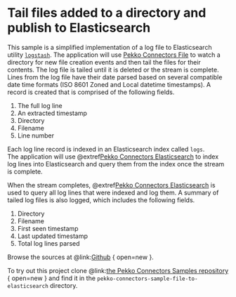 # Tail files added to a directory and publish to Elasticsearch

This sample is a simplified implementation of a log file to Elasticsearch utility [`logstash`](https://www.elastic.co/products/logstash).
The application will use [Pekko Connectors File](pekko-connectors:file.html) to watch a directory for new file creation events and then tail the files for their contents.
The log file is tailed until it is deleted or the stream is complete.
Lines from the log file have their date parsed based on several compatible date time formats (ISO 8601 Zoned and Local datetime timestamps).
A record is created that is comprised of the following fields.

1. The full log line
2. An extracted timestamp
3. Directory
4. Filename
5. Line number

Each log line record is indexed in an Elasticsearch index called `logs`.  
The application will use @extref[Pekko Connectors Elasticsearch](pekko-connectors:elasticsearch.html) to index log lines into Elasticsearch and query them from the index once the stream is complete.

When the stream completes, @extref[Pekko Connectors Elasticsearch](pekko-connectors:elasticsearch.html) is used to query all log lines that were indexed and log them.
A summary of tailed log files is also logged, which includes the following fields.

1. Directory
2. Filename
3. First seen timestamp
4. Last updated timestamp
5. Total log lines parsed

Browse the sources at @link:[Github](https://github.com/apache/incubator-pekko-connectors-samples/tree/main/pekko-connectors-sample-file-to-elasticsearch) { open=new }.

To try out this project clone @link:[the Pekko Connectors Samples repository](https://github.com/apache/incubator-pekko-connectors-samples) { open=new } and find it in the `pekko-connectors-sample-file-to-elasticsearch` directory.
